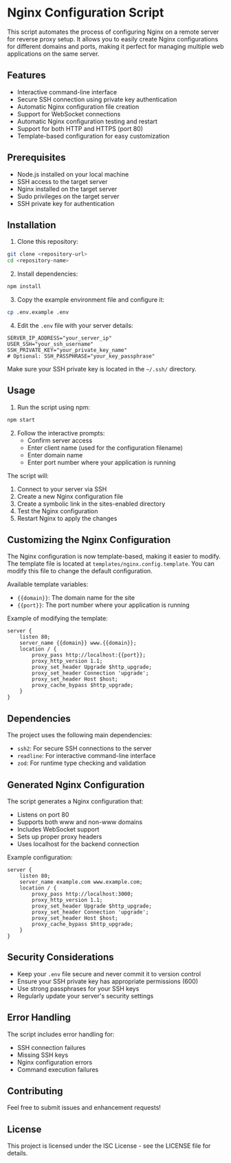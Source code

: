 # Nginx Configuration Script

This script automates the process of configuring Nginx on a remote server for reverse proxy setup. It allows you to easily create Nginx configurations for different domains and ports, making it perfect for managing multiple web applications on the same server.

## Features

- Interactive command-line interface
- Secure SSH connection using private key authentication
- Automatic Nginx configuration file creation
- Support for WebSocket connections
- Automatic Nginx configuration testing and restart
- Support for both HTTP and HTTPS (port 80)
- Template-based configuration for easy customization

## Prerequisites

- Node.js installed on your local machine
- SSH access to the target server
- Nginx installed on the target server
- Sudo privileges on the target server
- SSH private key for authentication

## Installation

1. Clone this repository:

```bash
git clone <repository-url>
cd <repository-name>
```

2. Install dependencies:

```bash
npm install
```

3. Copy the example environment file and configure it:

```bash
cp .env.example .env
```

4. Edit the `.env` file with your server details:

```env
SERVER_IP_ADDRESS="your_server_ip"
USER_SSH="your_ssh_username"
SSH_PRIVATE_KEY="your_private_key_name"
# Optional: SSH_PASSPHRASE="your_key_passphrase"
```

Make sure your SSH private key is located in the `~/.ssh/` directory.

## Usage

1. Run the script using npm:

```bash
npm start
```

2. Follow the interactive prompts:
   - Confirm server access
   - Enter client name (used for the configuration filename)
   - Enter domain name
   - Enter port number where your application is running

The script will:

1. Connect to your server via SSH
2. Create a new Nginx configuration file
3. Create a symbolic link in the sites-enabled directory
4. Test the Nginx configuration
5. Restart Nginx to apply the changes

## Customizing the Nginx Configuration

The Nginx configuration is now template-based, making it easier to modify. The template file is located at `templates/nginx.config.template`. You can modify this file to change the default configuration.

Available template variables:

- `{{domain}}`: The domain name for the site
- `{{port}}`: The port number where your application is running

Example of modifying the template:

```nginx
server {
    listen 80;
    server_name {{domain}} www.{{domain}};
    location / {
        proxy_pass http://localhost:{{port}};
        proxy_http_version 1.1;
        proxy_set_header Upgrade $http_upgrade;
        proxy_set_header Connection 'upgrade';
        proxy_set_header Host $host;
        proxy_cache_bypass $http_upgrade;
    }
}
```

## Dependencies

The project uses the following main dependencies:

- `ssh2`: For secure SSH connections to the server
- `readline`: For interactive command-line interface
- `zod`: For runtime type checking and validation

## Generated Nginx Configuration

The script generates a Nginx configuration that:

- Listens on port 80
- Supports both www and non-www domains
- Includes WebSocket support
- Sets up proper proxy headers
- Uses localhost for the backend connection

Example configuration:

```nginx
server {
    listen 80;
    server_name example.com www.example.com;
    location / {
        proxy_pass http://localhost:3000;
        proxy_http_version 1.1;
        proxy_set_header Upgrade $http_upgrade;
        proxy_set_header Connection 'upgrade';
        proxy_set_header Host $host;
        proxy_cache_bypass $http_upgrade;
    }
}
```

## Security Considerations

- Keep your `.env` file secure and never commit it to version control
- Ensure your SSH private key has appropriate permissions (600)
- Use strong passphrases for your SSH keys
- Regularly update your server's security settings

## Error Handling

The script includes error handling for:

- SSH connection failures
- Missing SSH keys
- Nginx configuration errors
- Command execution failures

## Contributing

Feel free to submit issues and enhancement requests!

## License

This project is licensed under the ISC License - see the LICENSE file for details.
